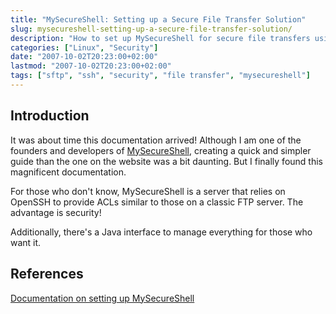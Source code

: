 ```yaml
---
title: "MySecureShell: Setting up a Secure File Transfer Solution"
slug: mysecureshell-setting-up-a-secure-file-transfer-solution/
description: "How to set up MySecureShell for secure file transfers using OpenSSH with ACLs similar to a classic FTP server."
categories: ["Linux", "Security"]
date: "2007-10-02T20:23:00+02:00"
lastmod: "2007-10-02T20:23:00+02:00"
tags: ["sftp", "ssh", "security", "file transfer", "mysecureshell"]
---
```


## Introduction

It was about time this documentation arrived! Although I am one of the founders and developers of [MySecureShell](https://mysecureshell.sourceforge.net), creating a quick and simpler guide than the one on the website was a bit daunting. But I finally found this magnificent documentation.

For those who don't know, MySecureShell is a server that relies on OpenSSH to provide ACLs similar to those on a classic FTP server. The advantage is security!

Additionally, there's a Java interface to manage everything for those who want it.

## References

[Documentation on setting up MySecureShell](../../../static/pdf/chrooted_sftp_with_mysecureshell.pdf)
